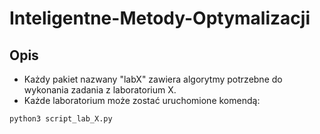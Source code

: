 # Inteligentne-Metody-Optymalizacji

## Opis
* Każdy pakiet nazwany "labX" zawiera algorytmy potrzebne do wykonania zadania z laboratorium X.
* Każde laboratorium może zostać uruchomione komendą:
```bash
python3 script_lab_X.py
```
